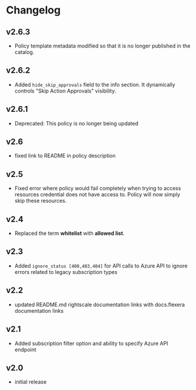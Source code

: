 # Changelog

## v2.6.3

- Policy template metadata modified so that it is no longer published in the catalog.

## v2.6.2

- Added `hide_skip_approvals` field to the info section. It dynamically controls "Skip Action Approvals" visibility.

## v2.6.1

- Deprecated: This policy is no longer being updated

## v2.6

- fixed link to README in policy description

## v2.5

- Fixed error where policy would fail completely when trying to access resources credential does not have access to. Policy will now simply skip these resources.

## v2.4

- Replaced the term **whitelist** with **allowed list**.

## v2.3

- Added `ignore_status [400,403,404]` for API calls to Azure API to ignore errors related to legacy subscription types

## v2.2

- updated README.md rightscale documentation links with docs.flexera documentation links

## v2.1

- Added subscription filter option and ability to specify Azure API endpoint

## v2.0

- initial release
